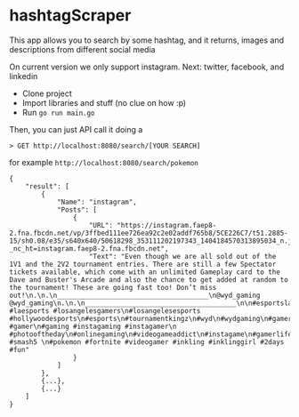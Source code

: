

# hashtagScraper 


This app allows you to search by some hashtag, and it returns, images and descriptions from different social media

On current version we only support instagram. Next: twitter, facebook, and linkedin

 - Clone project 
 - Import libraries and stuff (no clue on how
   :p) 
 - Run `go run main.go`

Then, you can just API call it doing a

    > GET http://localhost:8080/search/[YOUR SEARCH]

for example `http://localhost:8080/search/pokemon`


    {
	    "result": [
		    {
				"Name": "instagram",
				"Posts": [
				    {
					    "URL": "https://instagram.faep8-2.fna.fbcdn.net/vp/3ffbed111ee726ea92c2e02addf765b8/5CE226C7/t51.2885-15/sh0.08/e35/s640x640/50618298_353111202197343_1404184570313895034_n.jpg?_nc_ht=instagram.faep8-2.fna.fbcdn.net",
					    "Text": "Even though we are all sold out of the 1V1 and the 2V2 tournament entries. There are still a few Spectator tickets available, which come with an unlimited Gameplay card to the Dave and Buster's Arcade and also the chance to get added at random to the tournament! These are going fast too! Don’t miss out!\n.\n.\n______________________________________\n@wyd_gaming @wyd_gaming\n.\n.\n______________________________________\n\n#esportsla #laesports #losangelesgamers\n#losangelesesports #hollywoodesports\n#esports\n#tournamentkingz\n#wyd\n#wydgaming\n#gamersonly #gamer\n#gaming #instagaming #instagamer\n #photooftheday\n#onlinegaming\n#videogameaddict\n#instagame\n#gamerlife\n#smashbros\n#ssb5\n#smashbrosultimate #smash5 \n#pokemon #fortnite #videogamer #inkling #inklinggirl #2days #fun"
				    }
				]
			},
		    {...},
   		    {...}
	   	]		
  	}
